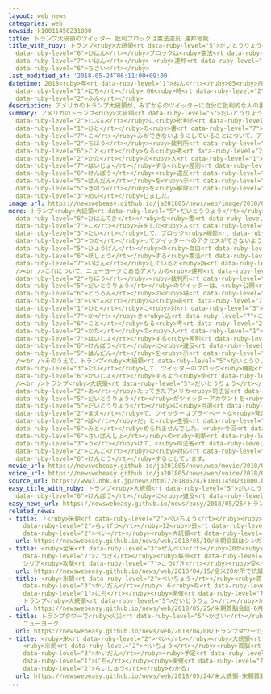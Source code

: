 ```yaml
---
layout: web_news
categories: web
newsid: k10011450231000
title: トランプ大統領のツイッター 批判ブロックは憲法違反 連邦地裁
title_with_ruby: トランプ<ruby>大統領<rt data-ruby-level="5">だいとうりょう</rt></ruby>のツイッター <ruby>批判<rt
  data-ruby-level="6">ひはん</rt></ruby>ブロックは<ruby>憲法<rt data-ruby-level="6">けんぽう</rt></ruby><ruby>違反<rt
  data-ruby-level="7">いはん</rt></ruby> <ruby>連邦<rt data-ruby-level="7">れんぽう</rt></ruby><ruby>地裁<rt
  data-ruby-level="6">ちさい</rt></ruby>
last_modified_at: '2018-05-24T06:11:00+09:00'
datetime: 2018<ruby>年<rt data-ruby-level="1">ねん</rt></ruby>05<ruby>月<rt data-ruby-level="1">がつ</rt></ruby>24<ruby>日<rt
  data-ruby-level="1">にち</rt></ruby> 06<ruby>時<rt data-ruby-level="2">じ</rt></ruby>11<ruby>分<rt
  data-ruby-level="2">ふん</rt></ruby>
description: アメリカのトランプ大統領が、みずからのツイッターに自分に批判的な人の書き込みができないようにしていることについて、アメリカの連邦地方裁判所は「異なる考え方の人を排除する差別で、憲法違反だ」という判断を示し、ブロック機能を解除するよう命じました。
summary: アメリカのトランプ<ruby>大統領<rt data-ruby-level="5">だいとうりょう</rt></ruby>が、みずからのツイッターに<ruby>自分<rt
  data-ruby-level="2">じぶん</rt></ruby>に<ruby>批判的<rt data-ruby-level="6">ひはんてき</rt></ruby>な<ruby>人<rt
  data-ruby-level="1">ひと</rt></ruby>の<ruby>書<rt data-ruby-level="7">か</rt></ruby>き<ruby>込<rt
  data-ruby-level="7">こ</rt></ruby>みができないようにしていることについて、アメリカの<ruby>連邦<rt data-ruby-level="7">れんぽう</rt></ruby><ruby>地方<rt
  data-ruby-level="2">ちほう</rt></ruby><ruby>裁判所<rt data-ruby-level="6">さいばんしょ</rt></ruby>は「<ruby>異<rt
  data-ruby-level="6">こと</rt></ruby>なる<ruby>考<rt data-ruby-level="2">かんが</rt></ruby>え<ruby>方<rt
  data-ruby-level="2">かた</rt></ruby>の<ruby>人<rt data-ruby-level="1">ひと</rt></ruby>を<ruby>排除<rt
  data-ruby-level="7">はいじょ</rt></ruby>する<ruby>差別<rt data-ruby-level="4">さべつ</rt></ruby>で、<ruby>憲法<rt
  data-ruby-level="6">けんぽう</rt></ruby><ruby>違反<rt data-ruby-level="7">いはん</rt></ruby>だ」という<ruby>判断<rt
  data-ruby-level="5">はんだん</rt></ruby>を<ruby>示<rt data-ruby-level="5">しめ</rt></ruby>し、ブロック<ruby>機能<rt
  data-ruby-level="5">きのう</rt></ruby>を<ruby>解除<rt data-ruby-level="6">かいじょ</rt></ruby>するよう<ruby>命<rt
  data-ruby-level="3">めい</rt></ruby>じました。
image_url: https://newswebeasy.github.io/ja201805/news/web/image/2018/05/24/K10011450231_1805240703_1805240733_01_02.jpg
more: トランプ<ruby>大統領<rt data-ruby-level="5">だいとうりょう</rt></ruby>は、みずからのツイッターに<ruby>批判的<rt
  data-ruby-level="6">ひはんてき</rt></ruby>な<ruby>書<rt data-ruby-level="7">か</rt></ruby>き<ruby>込<rt
  data-ruby-level="7">こ</rt></ruby>みをした<ruby>人<rt data-ruby-level="1">ひと</rt></ruby>に<ruby>対<rt
  data-ruby-level="3">たい</rt></ruby>して、ブロック<ruby>機能<rt data-ruby-level="5">きのう</rt></ruby>を<ruby>使<rt
  data-ruby-level="3">つか</rt></ruby>ってツイッターへのアクセスができないようにしていて、ブロックされた<ruby>人<rt data-ruby-level="1">ひと</rt></ruby>が、<ruby>表現<rt
  data-ruby-level="5">ひょうげん</rt></ruby>の<ruby>自由<rt data-ruby-level="3">じゆう</rt></ruby>を<ruby>保障<rt
  data-ruby-level="6">ほしょう</rt></ruby>する<ruby>憲法<rt data-ruby-level="6">けんぽう</rt></ruby>に<ruby>違反<rt
  data-ruby-level="7">いはん</rt></ruby>していると<ruby>訴<rt data-ruby-level="7">うった</rt></ruby>えていました。<br
  /><br />これについて、ニューヨークにあるアメリカの<ruby>連邦<rt data-ruby-level="7">れんぽう</rt></ruby><ruby>地方<rt
  data-ruby-level="2">ちほう</rt></ruby><ruby>裁判所<rt data-ruby-level="6">さいばんしょ</rt></ruby>は「<ruby>大統領<rt
  data-ruby-level="5">だいとうりょう</rt></ruby>のツイッターは、<ruby>公開<rt data-ruby-level="3">こうかい</rt></ruby>の<ruby>討論<rt
  data-ruby-level="6">とうろん</rt></ruby>の<ruby>場<rt data-ruby-level="2">ば</rt></ruby>だ。<ruby>意見<rt
  data-ruby-level="3">いけん</rt></ruby>の<ruby>違<rt data-ruby-level="7">ちが</rt></ruby>う<ruby>人<rt
  data-ruby-level="1">ひと</rt></ruby>に<ruby>対<rt data-ruby-level="3">たい</rt></ruby>して<ruby>書<rt
  data-ruby-level="7">か</rt></ruby>き<ruby>込<rt data-ruby-level="7">こ</rt></ruby>みをさせないのは<ruby>異<rt
  data-ruby-level="6">こと</rt></ruby>なる<ruby>考<rt data-ruby-level="2">かんが</rt></ruby>え<ruby>方<rt
  data-ruby-level="2">かた</rt></ruby>の<ruby>人<rt data-ruby-level="1">ひと</rt></ruby>を<ruby>排除<rt
  data-ruby-level="7">はいじょ</rt></ruby>する<ruby>差別<rt data-ruby-level="4">さべつ</rt></ruby>で、<ruby>憲法<rt
  data-ruby-level="6">けんぽう</rt></ruby>に<ruby>違反<rt data-ruby-level="7">いはん</rt></ruby>する」という<ruby>判断<rt
  data-ruby-level="5">はんだん</rt></ruby>を<ruby>示<rt data-ruby-level="5">しめ</rt></ruby>しました。<br
  /><br />そのうえで、トランプ<ruby>大統領<rt data-ruby-level="5">だいとうりょう</rt></ruby>に<ruby>対<rt
  data-ruby-level="3">たい</rt></ruby>して、ツイッターのブロック<ruby>機能<rt data-ruby-level="5">きのう</rt></ruby>を<ruby>解除<rt
  data-ruby-level="6">かいじょ</rt></ruby>するよう<ruby>命<rt data-ruby-level="3">めい</rt></ruby>じています。<br
  /><br />トランプ<ruby>大統領<rt data-ruby-level="5">だいとうりょう</rt></ruby>の<ruby>弁護<rt data-ruby-level="5">べんご</rt></ruby>に<ruby>当<rt
  data-ruby-level="2">あ</rt></ruby>たってきたアメリカ<ruby>司法省<rt data-ruby-level="4">しほうしょう</rt></ruby>はこれまで、「トランプ<ruby>大統領<rt
  data-ruby-level="5">だいとうりょう</rt></ruby>がツイッターアカウントを<ruby>作<rt data-ruby-level="2">つく</rt></ruby>ったのは、<ruby>大統領<rt
  data-ruby-level="5">だいとうりょう</rt></ruby>に<ruby>当選<rt data-ruby-level="4">とうせん</rt></ruby>する<ruby>前<rt
  data-ruby-level="2">まえ</rt></ruby>で、ツイッターはプライベートな<ruby>発言<rt data-ruby-level="3">はつげん</rt></ruby>の<ruby>場<rt
  data-ruby-level="2">ば</rt></ruby>だ」と<ruby>主張<rt data-ruby-level="5">しゅちょう</rt></ruby>してきましたが、<ruby>認<rt
  data-ruby-level="6">みと</rt></ruby>められませんでした。<ruby>今回<rt data-ruby-level="2">こんかい</rt></ruby>の<ruby>裁判所<rt
  data-ruby-level="6">さいばんしょ</rt></ruby>の<ruby>判断<rt data-ruby-level="5">はんだん</rt></ruby>を<ruby>受<rt
  data-ruby-level="3">う</rt></ruby>けて、<ruby>司法省<rt data-ruby-level="4">しほうしょう</rt></ruby>は<ruby>今後<rt
  data-ruby-level="2">こんご</rt></ruby>の<ruby>対応<rt data-ruby-level="5">たいおう</rt></ruby>を<ruby>検討<rt
  data-ruby-level="6">けんとう</rt></ruby>するとしています。
movie_url: https://newswebeasy.github.io/ja201805/news/web/movie/2018/05/24/k10011450231_201805241218_201805241220.mp4
voice_url: https://newswebeasy.github.io/ja201805/news/web/voice/2018/05/24/k10011450231_201805241218_201805241220.mp3
source_url: https://www3.nhk.or.jp/news/html/20180524/k10011450231000.html
easy_title_with_ruby: トランプ<ruby>大統領<rt data-ruby-level="5">だいとうりょう</rt></ruby>がツイッターでブロックしたのは<ruby>憲法<rt
  data-ruby-level="6">けんぽう</rt></ruby>に<ruby>違反<rt data-ruby-level="7">いはん</rt></ruby>
easy_news_url: https://newswebeasy.github.io/news/easy/2018/05/25/トランプ大統領がツイッターでブロックしたのは憲法に違反
related_news:
- title: 「<ruby>米朝<rt data-ruby-level="2">べいちょう</rt></ruby><ruby>会談<rt data-ruby-level="3">かいだん</rt></ruby>はシンガポールで<ruby>来月<rt
    data-ruby-level="2">らいげつ</rt></ruby>12<ruby>日<rt data-ruby-level="1">にち</rt></ruby>に」<ruby>米<rt
    data-ruby-level="2">べい</rt></ruby><ruby>大統領<rt data-ruby-level="5">だいとうりょう</rt></ruby>ツイッター
  url: https://newswebeasy.github.io/news/web/2018/05/10/米朝会談はシンガポールで来月12日に米大統領ツイッター
- title: <ruby>全米<rt data-ruby-level="3">ぜんべい</rt></ruby>20か<ruby>所<rt data-ruby-level="3">しょ</rt></ruby>で<ruby>抗議<rt
    data-ruby-level="7">こうぎ</rt></ruby><ruby>集会<rt data-ruby-level="3">しゅうかい</rt></ruby>
    シリア<ruby>攻撃<rt data-ruby-level="7">こうげき</rt></ruby><ruby>受<rt data-ruby-level="3">う</rt></ruby>けて
  url: https://newswebeasy.github.io/news/web/2018/04/15/全米20か所で抗議集会-シリア攻撃受けて
- title: <ruby>米朝<rt data-ruby-level="2">べいちょう</rt></ruby><ruby>首脳<rt data-ruby-level="6">しゅのう</rt></ruby><ruby>会談<rt
    data-ruby-level="3">かいだん</rt></ruby> ６<ruby>月<rt data-ruby-level="1">がつ</rt></ruby>12<ruby>日<rt
    data-ruby-level="1">にち</rt></ruby><ruby>開催<rt data-ruby-level="7">かいさい</rt></ruby>せず
    トランプ<ruby>大統領<rt data-ruby-level="5">だいとうりょう</rt></ruby>が<ruby>書簡<rt data-ruby-level="6">しょかん</rt></ruby>
  url: https://newswebeasy.github.io/news/web/2018/05/25/米朝首脳会談-6月12日開催せず-トランプ大統領が書簡
- title: トランプタワーで<ruby>火災<rt data-ruby-level="5">かさい</rt></ruby> <ruby>米<rt data-ruby-level="2">べい</rt></ruby>
    ニューヨーク
  url: https://newswebeasy.github.io/news/web/2018/04/08/トランプタワーで火災-米-ニューヨーク
- title: <ruby>米<rt data-ruby-level="2">べい</rt></ruby><ruby>大統領<rt data-ruby-level="5">だいとうりょう</rt></ruby>
    <ruby>米朝<rt data-ruby-level="2">べいちょう</rt></ruby><ruby>首脳<rt data-ruby-level="6">しゅのう</rt></ruby><ruby>会談<rt
    data-ruby-level="3">かいだん</rt></ruby><ruby>予定<rt data-ruby-level="3">よてい</rt></ruby>どおり１２<ruby>日<rt
    data-ruby-level="1">にち</rt></ruby><ruby>開催<rt data-ruby-level="7">かいさい</rt></ruby>か「<ruby>来週<rt
    data-ruby-level="2">らいしゅう</rt></ruby>わかる」
  url: https://newswebeasy.github.io/news/web/2018/05/24/米大統領-米朝首脳会談予定どおり12日開催か来週わかる
...
```

